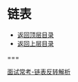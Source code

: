 # 链表

* [返回顶层目录](../../../SUMMARY.md)
* [返回上层目录](../data-structures-and-algorithms.md)



===

[面试常考-链表反转解析](https://mp.weixin.qq.com/s/zDRnSq_-pXg2iXHmVSDDbA)


